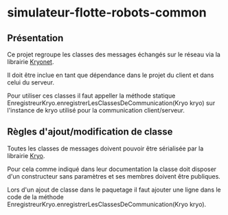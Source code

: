 # simulateur-flotte-robots-common

## Présentation

Ce projet regroupe les classes des messages échangés sur le réseau via la librairie [Kryonet](https://github.com/EsotericSoftware/kryonet).

Il doit être inclue en tant que dépendance dans le projet du client et dans celui du serveur.

Pour utiliser ces classes il faut appeller la méthode statique EnregistreurKryo.enregistrerLesClassesDeCommunication(Kryo kryo) sur l'instance de kryo utilisé pour la communication client/serveur.

## Règles d'ajout/modification de classe

Toutes les classes de messages doivent pouvoir être sérialisée par la librairie [Kryo](https://github.com/EsotericSoftware/kryo).

Pour cela comme indiqué dans leur documentation la classe doit disposer d'un constructeur sans paramètres et ses membres doivent être publiques.

Lors d'un ajout de classe dans le paquetage il faut ajouter une ligne dans le code de la méthode EnregistreurKryo.enregistrerLesClassesDeCommunication(Kryo kryo).